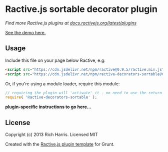 Ractive.js sortable decorator plugin
====================================

*Find more Ractive.js plugins at [docs.ractivejs.org/latest/plugins](http://docs.ractivejs.org/latest/plugins)*

[See the demo here.](http://ractivejs.github.io/Ractive-decorators-sortable/)

Usage
-----

Include this file on your page below Ractive, e.g:

```html
<script src="https://cdn.jsdelivr.net/npm/ractive@0.9.5/ractive.min.js"></script>
<script src="https://cdn.jsdelivr.net/npm/ractive-decorators-sortable@0.2.1/Ractive-decorators-sortable.min.js"></script>
```

Or, if you're using a module loader, require this module:

```js
// requiring the plugin will 'activate' it - no need to use the return value
require( 'Ractive-decorators-sortable' );
```

**plugin-specific instructions to go here...**



License
-------

Copyright (c) 2013 Rich Harris. Licensed MIT

Created with the [Ractive.js plugin template](https://github.com/RactiveJS/Plugin-template) for Grunt.
